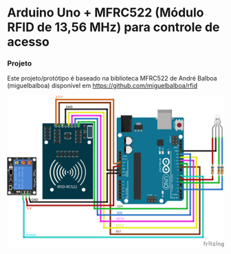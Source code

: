 # Arduino Uno + MFRC522 (Módulo RFID de 13,56 MHz) para controle de acesso
### Projeto 

Este projeto/protótipo é baseado na biblioteca MFRC522 de André Balboa (miguelbalboa) disponível em https://github.com/miguelbalboa/rfid

[![Visão geral](./project_with_RFID-522_bb.png "Visão geral")](./project_with_RFID-522_bb.png "Visão geral")